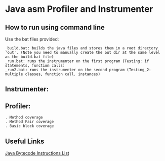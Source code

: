 # Java asm Profiler and Instrumenter


## How to run using command line
Use the bat files provided:

	_build.bat: builds the java files and stores them in a root directory 'out'. (Note you need to manually create the out dir at the same level as the build.bat file)
	_run.bat: runs the instrumenter on the first program (Testing: if statements, function calls)
	_run2.bat: runs the instrumenter on the second program (Testing_2: multiple classes, function call, instances)

## Instrumenter:



## Profiler:
	. Method coverage
	. Method Pair coverage
	. Basic block coverage
	
## Useful Links
[Java Bytecode Instructions List](https://en.wikipedia.org/wiki/Java_bytecode_instruction_listings)

